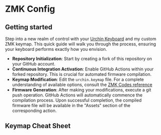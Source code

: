 # ZMK Config

## Getting started

Step into a new realm of control with your [Urchin Keyboard](https://github.com/duckyb/urchin) and my custom ZMK keymap. This quick guide will walk you through the process, ensuring your keyboard performs exactly how you envision.

- **Repository Initialization**: Start by creating a fork of this repository on your GitHub account.
- **Continuous Integration Activation**: Enable GitHub Actions within your forked repository. This is crucial for automated firmware compilation.
- **Keymap Modification**: Edit the `urchin.keymap` file. For a complete understanding of available options, consult the [ZMK Codes reference](https://zmk.dev/docs/codes)
- **Firmware Generation**: After making your modifications, execute a git push operation. GitHub Actions will automatically commence the compilation process. Upon successful completion, the compiled firmware file will be available in the "Assets" section of the corresponding action.

## Keymap Cheat Sheet
